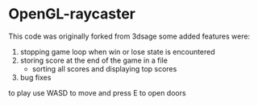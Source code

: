 # OpenGL-raycaster

This code was originally forked from 3dsage some added features were:

  1. stopping game loop when win or lose state is encountered
  2. storing score at the end of the game in a file
     * sorting all scores and displaying top scores
  3. bug fixes

to play use WASD to move and press E to open doors
